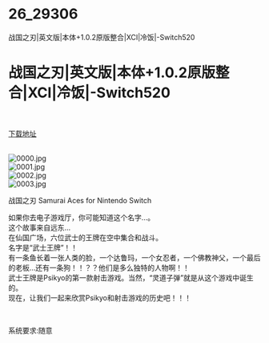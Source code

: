 # 26_29306
战国之刃|英文版|本体+1.0.2原版整合|XCI|冷饭|-Switch520
# 战国之刃|英文版|本体+1.0.2原版整合|XCI|冷饭|-Switch520
 <br/></br>
[下载地址](https://www.switch520.cc/article/29306 "下载地址")
<br/></br>

<p><img title="0000.jpg" src="https://www.switch520.cc/muke_img/2022_04_08_40326492e9d23.jpg" alt="0000.jpg"><br>
<img title="0001.jpg" src="https://www.switch520.cc/muke_img/2022_04_08_38d5947b5aba0.jpg" alt="0001.jpg"><br>
<img title="0002.jpg" src="https://www.switch520.cc/muke_img/2022_04_08_fcabe3dc1a85b.jpg" alt="0002.jpg"><br>
<img title="0003.jpg" src="https://www.switch520.cc/muke_img/2022_04_08_b222b03b37210.jpg" alt="0003.jpg"></p>
<p>战国之刃 Samurai Aces for Nintendo Switch</p>
<p>如果你去电子游戏厅，你可能知道这个名字…。<br>
这个故事来自远东…<br>
在仙国广场，六位武士的王牌在空中集合和战斗。<br>
名字是“武士王牌”！！<br>
有一条鱼长着一张人类的脸，一个达鲁玛，一个女忍者，一个佛教神父，一个最后的老板…还有一条狗！！？？他们是多么独特的人物啊！！<br>
武士王牌是Psikyo的第一款射击游戏。当然，“灵道子弹”就是从这个游戏中诞生的。<br>
现在，让我们一起来欣赏Psikyo和射击游戏的历史吧！！！</p>
<p>&nbsp;</p>
<p>系统要求:随意</p>




